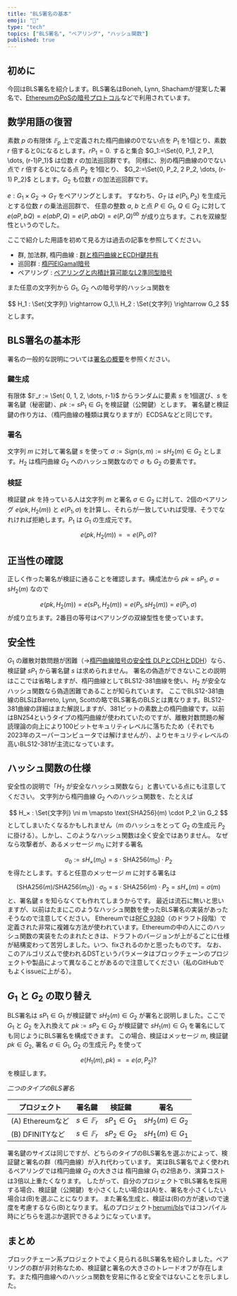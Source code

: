 ```yaml
---
title: "BLS署名の基本"
emoji: "📖"
type: "tech"
topics: ["BLS署名", "ペアリング", "ハッシュ関数"]
published: true
---
```

## 初めに
今回はBLS署名を紹介します。BLS署名はBoneh, Lynn, Shachamが提案した署名で、[EthereumのPoSの暗号プロトコル](https://eth2book.info/capella/part2/building_blocks/signatures/)などで利用されています。

## 数学用語の復習
素数 $p$ の有限体 $𝔽_p$ 上で定義された楕円曲線の0でない点を $P_1$ を1個とり、素数 $r$ 倍すると0になるとします。$r P_1=0$.
すると集合 $G_1:=\Set{0, P_1, 2 P_1, \dots, (r-1)P_1}$ は位数 $r$ の加法巡回群です。
同様に、別の楕円曲線の0でない点で $r$ 倍すると0になる点 $P_2$ を1個とり、
$G_2:=\Set{0, P_2, 2 P_2, \dots, (r-1) P_2}$ とします。$G_2$ も位数 $r$ の加法巡回群です。

$e : G_1 \times G_2 \rightarrow G_T$ をペアリングとします。
すなわち、$G_T$ は $e(P_1, P_2)$ を生成元とする位数 $r$ の乗法巡回群で、
任意の整数 $a$, $b$ と点 $P \in G_1$, $Q \in G_2$ に対して $e(a P, b Q) = e(ab P, Q) = e(P, ab Q)= e(P, Q)^{ab}$ が成り立ちます。これを双線型性というのでした。

ここで紹介した用語を初めて見る方は過去の記事を参照してください。
- 群, 加法群, 楕円曲線 : [群と楕円曲線とECDH鍵共有](https://zenn.dev/herumi/articles/group-ec-ecdh)
- 巡回群 : [楕円ElGamal暗号](https://zenn.dev/herumi/articles/elgamal-encryption)
- ペアリング : [ペアリングと内積計算可能なL2準同型暗号](https://zenn.dev/herumi/articles/pairing-l2he)

また任意の文字列から $G_1$, $G_2$ への暗号学的ハッシュ関数を

$$
H_1 : \Set{文字列} \rightarrow G_1,\\
H_2 : \Set{文字列} \rightarrow G_2
$$
とします。

## BLS署名の基本形
署名の一般的な説明については[署名の概要](https://zenn.dev/herumi/articles/sd202203-ecc-2#%E7%BD%B2%E5%90%8D%E3%81%AE%E6%A6%82%E8%A6%81)を参照ください。

### 鍵生成
有限体 $𝔽_r := \Set{ 0, 1, 2, \dots, r-1}$ からランダムに要素 $s$ を1個選び、$s$ を署名鍵（秘密鍵）、$pk:=s P_1 \in G_1$ を検証鍵（公開鍵）とします。
署名鍵と検証鍵の作り方は、（楕円曲線の種類は異なりますが）ECDSAなどと同じです。

### 署名
文字列 $m$ に対して署名鍵 $s$ を使って $σ:=Sign(s,m):= s H_2(m) \in G_2$ とします。$H_2$ は楕円曲線 $G_2$ へのハッシュ関数なので $σ$ も $G_2$ の要素です。

### 検証
検証鍵 $pk$ を持っている人は文字列 $m$ と署名 $σ \in G_2$ に対して、2個のペアリング $e(pk, H_2(m))$ と $e(P_1, σ)$ を計算し、それらが一致していれば受理、そうでなれければ拒絶します。$P_1$ は $G_1$ の生成元です。

$$
e(pk, H_2(m)) == e(P_1, σ)?
$$

## 正当性の確認
正しく作った署名が検証に通ることを確認します。構成法から $pk = s P_1$, $σ=s H_2(m)$ なので

$$
e(pk, H_2(m)) = e(s P_1, H_2(m)) = e(P_1, s H_2(m)) = e(P_1, σ)
$$
が成り立ちます。2番目の等号はペアリングの双線型性を使っています。

## 安全性
$G_1$ の離散対数問題が困難（→[楕円曲線暗号の安全性 DLPとCDHとDDH](https://zenn.dev/herumi/articles/ecc-dlp-cdh-ddh)）なら、検証鍵 $s P_1$ から署名鍵 $s$ は求められません。
署名の偽造ができないことの説明はここでは省略しますが、楕円曲線としてBLS12-381曲線を使い、$H_2$ が安全なハッシュ関数なら偽造困難であることが知られています。
ここでBLS12-381曲線のBLSはBarreto, Lynn, Scottの略でBLS署名のBLSとは異なります。BLS12-381曲線の詳細はまた解説しますが、381ビットの素数上の楕円曲線です。以前はBN254というタイプの楕円曲線が使われていたのですが、離散対数問題の解読理論の向上により100ビットセキュリティレベルに落ちたため（それでも2023年のスーパーコンピュータでは解けませんが）、よりセキュリティレベルの高いBLS12-381が主流になっています。

## ハッシュ関数の仕様

安全性の説明で「$H_2$ が安全なハッシュ関数なら」と書いている点にも注意してください。
文字列から楕円曲線 $G_2$ へのハッシュ関数を、たとえば

$$
H_× : \Set{文字列} \ni m \mapsto \text{SHA256}(m) \cdot P_2 \in G_2
$$
としてしまいたくなるかもしれません（$m$ のハッシュをとって $G_2$ の生成元 $P_2$ に掛ける）。しかし、このようなハッシュ関数は全く安全ではありません。
なぜなら攻撃者が、あるメッセージ $m_0$ に対する署名

$$
σ_0 := s H_×(m_0)=s \cdot \text{SHA256}(m_0) \cdot P_2
$$
を得たとします。すると任意のメッセージ $m$ に対する署名は

$$
(\text{SHA256}(m)/\text{SHA256}(m_0)) \cdot σ_0 = s \cdot \text{SHA256}(m) \cdot P_2 = s H_×(m)=σ(m)
$$
と、署名鍵 $s$ を知らなくても作れてしまうからです。
最近は流石に無いと思いますが、以前はたまにこのようなハッシュ関数を使ったBLS署名の実装があったそうなので注意してください。
Ethereumでは[RFC 9380](https://www.ietf.org/rfc/rfc9380.html)（のドラフト段階）で定義された非常に複雑な方法が使われています。Ethereumの中の人にこのハッシュ関数の実装をたのまれたときは、ドラフトのバージョンが上がるごとに仕様が結構変わって苦労しました。いつ、fixされるのかと思ったものです。
なお、このアルゴリズムで使われるDSTというパラメータはブロックチェーンのプロジェクトや製品によって異なることがあるので注意してください（私のGitHubでもよくissueに上がる）。

## $G_1$ と $G_2$ の取り替え
BLS署名は $s P_1 \in G_1$ が検証鍵で $s H_2(m) \in G_2$ が署名と説明しました。ここで $G_1$ と $G_2$ を入れ換えて $pk:=s P_2 \in G_2$ が検証鍵で $s H_1(m) \in G_1$ を署名にしても同じようにBLS署名を構成できます。
この場合、検証はメッセージ $m$,  検証鍵 $pk \in G_2$, 署名 $σ \in G_1$, $G_2$ の生成元 $P_2$ を使って

$$
e(H_1(m), pk) == e(σ, P_2)?
$$
を検証します。

*二つのタイプのBLS署名*

プロジェクト|署名鍵|検証鍵|署名
-|-|-|-
(A) Ethereumなど| $s \in 𝔽_r$ | $s P_1 \in G_1$ | $s H_2(m) \in G_2$
(B) DFINITYなど| $s \in 𝔽_r$ | $s P_2 \in G_2$ | $s H_1(m) \in G_1$

署名鍵のサイズは同じですが、どちらのタイプのBLS署名を選ぶかによって、検証鍵と署名の群（楕円曲線）が入れ代わっています。
実はBLS署名でよく使われるペアリングでは楕円曲線 $G_2$ の大きさは 楕円曲線 $G_1$ の2倍あり、演算コストは3倍以上重たくなります。
したがって、自分のプロジェクトでBLS署名を採用する場合、検証鍵（公開鍵）を小さくしたい場合は(A)を、署名を小さくしたい場合は(B)を選ぶことになります。
また署名生成と、検証は(B)の方が速いので速度を考慮するなら(B)となります。
私のプロジェクト[herumi/bls](https://github.com/herumi/bls)ではコンパイル時にどちらを選ぶか選択できるようになっています。

## まとめ
ブロックチェーン系プロジェクトでよく見られるBLS署名を紹介しました。ペアリングの群が非対称なため、検証鍵と署名の大きさのトレードオフが存在します。また楕円曲線へのハッシュ関数を安易に作ると安全ではないことを示しました。

